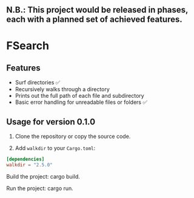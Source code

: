 ## N.B.: This project would be released in phases, each with a planned set of achieved features.

# FSearch
## Features

- Surf directories ✅
- Recursively walks through a directory
- Prints out the full path of each file and subdirectory
- Basic error handling for unreadable files or folders ✅

## Usage for version 0.1.0

1. Clone the repository or copy the source code.

2. Add `walkdir` to your `Cargo.toml`:

```toml
[dependencies]
walkdir = "2.5.0"
```
Build the project: cargo build. 

Run the project: cargo run.
